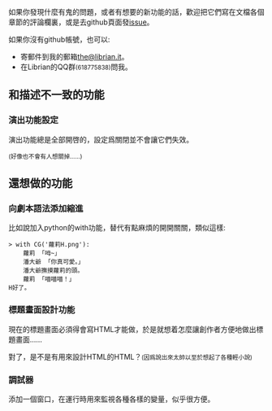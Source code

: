 如果你發現什麼有鬼的問題，或者有想要的新功能的話，歡迎把它們寫在文檔各個章節的評論欄裏，或是去github頁面發[issue](https://github.com/RimoChan/Librian/issues)。

如果你沒有github帳號，也可以: 

+ 寄郵件到我的郵箱[the@librian.it](mailto:the@librian.it)。
+ 在Librian的QQ群<small>(618775838)</small>問我。

## 和描述不一致的功能

### 演出功能設定

演出功能總是全部開啓的，設定爲關閉並不會讓它們失效。

<small>(好像也不會有人想關掉……)</small>

## 還想做的功能

### 向劇本語法添加縮進

比如說加入python的with功能，替代有點麻煩的開開關關，類似這樣: 

```
> with CG('蘿莉H.png'):
    蘿莉 「呣~」
    潘大爺 「你真可愛。」
    潘大爺撫摸蘿莉的頭。
    蘿莉 「喵喵喵！」
H好了。
```

### 標題畫面設計功能

現在的標題畫面必須得會寫HTML才能做，於是就想着怎麼讓創作者方便地做出標題畫面……

對了，是不是有用來設計HTML的HTML？<small>(因爲說出來太帥以至於想起了各種輕小說)</small>

### 調試器

添加一個窗口，在運行時用來監視各種各樣的變量，似乎很方便。
